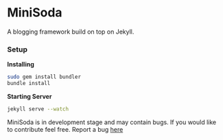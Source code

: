 MiniSoda
========

A blogging framework build on top on Jekyll.

### Setup

**Installing**

``` bash
sudo gem install bundler 
bundle install
```

**Starting Server**

``` bash
jekyll serve --watch
```

MiniSoda is in development stage and may contain bugs. If you would like to contribute feel free. Report a bug [here](https://github.com/DarrylDias/MiniSoda/issues)